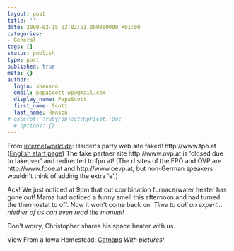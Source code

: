 ```yaml
---
layout: post
title: ''
date: 2000-02-15 02:02:51.000000000 +01:00
categories:
- General
tags: []
status: publish
type: post
published: true
meta: {}
author:
  login: shanson
  email: papascott-wp@gmail.com
  display_name: PapaScott
  first_name: Scott
  last_name: Hanson
# excerpt: !ruby/object:Hpricot::Doc
  # options: {}
---
```

<p>From <a href="http://www.internetworld.de/index_1711.html">internetworld.de</a>: Haider's party web site faked! http://www.fpo.at (<a href="http://www.fpo.at/englisch/welcome.html">English start page</a>) The fake partner site http://www.ovp.at is 'closed due to takeover' and redirected to fpo.at! (The rl sites of the FPÖ and ÖVP are http://www.fpoe.at and http://www.oevp.at, but non-German speakers wouldn't think of adding the extra 'e'.)</p>
<p>Ack! We just noticed at 9pm that out combination furnace/water heater has gone out! Mama had noticed a funny smell this afternoon and had turned the thermostat to off. Now it won't come back on. <i>Time to call an expert... niether of us can even read the manual!</i></p>
<p>Don't worry, Christopher shares his space heater with us.</p>
<p>View From a Iowa Homestead: <a href="http://vfih.editthispage.com/2000/02/13">Catnaps</a> <i>With pictures!</i></p>
